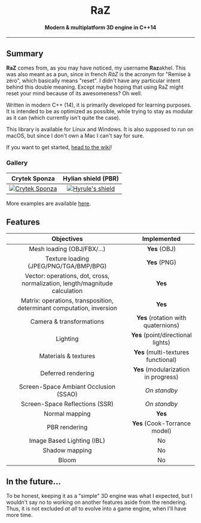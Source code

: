 <h1 align="center">
    RaZ
</h1>

<h4 align="center">Modern &amp; multiplatform 3D engine in C++14</h4>

---

## Summary

**RaZ** comes from, as you may have noticed, my username **Raz**akhel. This was also meant as a pun, since in french _RàZ_ is the acronym for "Remise à zéro", which basically means "reset". I didn't have any particular intent behind this double meaning. Except maybe hoping that using RaZ might reset your mind because of its awesomeness? Oh well.

Written in modern C++ (14), it is primarily developed for learning purposes. It is intended to be as optimized as possible, while trying to stay as modular as it can (which currently isn't quite the case).

This library is available for Linux and Windows. It is also supposed to run on macOS, but since I don't own a Mac I can't say for sure.

If you want to get started, [head to the wiki](https://github.com/Razakhel/RaZ/wiki)!

### Gallery

| Crytek Sponza | Hylian shield (PBR) |
| :--------: | :---------: |
| [![Crytek Sponza](https://i.imgur.com/Tr1nnjV.jpg)](https://i.imgur.com/Tr1nnjV.jpg) | [![Hyrule's shield](https://i.imgur.com/UZ90KKJ.jpg)](https://i.imgur.com/UZ90KKJ.jpg) |

More examples are available [here](https://github.com/Razakhel/RaZ/wiki/Examples).

## Features

| Objectives | Implemented |
| :--------: | :---------: |
| Mesh loading (OBJ/FBX/...) | **Yes** (OBJ) |
| Texture loading (JPEG/PNG/TGA/BMP/BPG) | **Yes** (PNG) |
| Vector: operations, dot, cross, normalization, length/magnitude calculation | **Yes** |
| Matrix: operations, transposition, determinant computation, inversion | **Yes** |
| Camera &amp; transformations | **Yes** (rotation with quaternions) |
| Lighting | **Yes** (point/directional lights) |
| Materials &amp; textures | **Yes** (multi-textures functional) |
| Deferred rendering | **Yes** (modularization in progress) |
| Screen-Space Ambiant Occlusion (SSAO) | _On standby_ |
| Screen-Space Reflections (SSR) | _On standby_ |
| Normal mapping | **Yes** |
| PBR rendering | **Yes** (Cook-Torrance model) |
| Image Based Lighting (IBL) | No |
| Shadow mapping | No |
| Bloom | No |

## 

## In the future...

To be honest, keeping it as a "simple" 3D engine was what I expected, but I wouldn't say no to working on another features aside from the rendering. Thus, it is not excluded _at all_ to evolve into a game engine, when I'll have more time.

